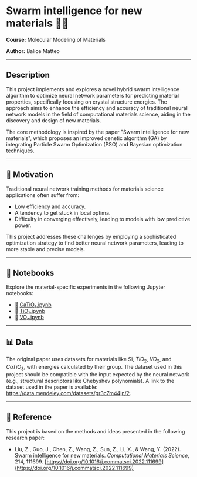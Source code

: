 # Swarm intelligence for new materials 🧬🔬

**Course:** Molecular Modeling of Materials

**Author:** Balice Matteo

---

## Description

This project implements and explores a novel hybrid swarm intelligence algorithm to optimize neural network parameters for predicting material properties, specifically focusing on crystal structure energies. The approach aims to enhance the efficiency and accuracy of traditional neural network models in the field of computational materials science, aiding in the discovery and design of new materials.

The core methodology is inspired by the paper "Swarm intelligence for new materials", which proposes an improved genetic algorithm (GA) by integrating Particle Swarm Optimization (PSO) and Bayesian optimization techniques.

---

## 🎯 Motivation

Traditional neural network training methods for materials science applications often suffer from:

* Low efficiency and accuracy.
* A tendency to get stuck in local optima.
* Difficulty in converging effectively, leading to models with low predictive power.

This project addresses these challenges by employing a sophisticated optimization strategy to find better neural network parameters, leading to more stable and precise models.

---

## 📓 Notebooks

Explore the material-specific experiments in the following Jupyter notebooks:

* 📘 [CaTiO₃.ipynb](CaTiO3.ipynb)
* 📗 [TiO₂.ipynb](TiO2.ipynb)
* 📕 [VO₂.ipynb](VO2.ipynb)

---

## 📊 Data

The original paper uses datasets for materials like Si, $TiO_2$, $VO_2$, and $CaTiO_3$, with energies calculated by their group. The dataset used in this project should be compatible with the input expected by the neural network (e.g., structural descriptors like Chebyshev polynomials). A link to the dataset used in the paper is available: https://data.mendeley.com/datasets/gr3c7m44jn/2.

---

## 📜 Reference

This project is based on the methods and ideas presented in the following research paper:

* Liu, Z., Guo, J., Chen, Z., Wang, Z., Sun, Z., Li, X., & Wang, Y. (2022). Swarm intelligence for new materials. *Computational Materials Science*, 214, 111699. [https://doi.org/10.1016/j.commatsci.2022.111699](https://doi.org/10.1016/j.commatsci.2022.111699)

